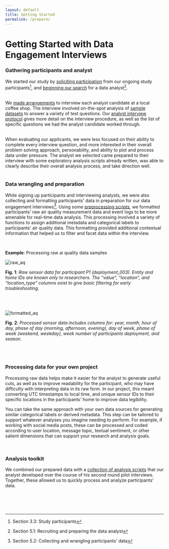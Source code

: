```yaml
---
layout: default
title: Getting Started
permalink: /prepare/
---
```


# Getting Started with Data Engagement Interviews

### Gathering participants and analyst

We started our study by [soliciting participation] from our ongoing study participants[^1], and [beginning our search] for a data analyst[^2].  
<br>

We [made arrangements] to interview each analyst candidate at a local coffee shop. The
interview involved on-the-spot analysis of [sample datasets] to answer a variety of test questions. Our [analyst interview protocol] gives more detail on the interview procedure, as well as the list of specific questions we had the analyst candidate worked through.  
<br>

When evaluating our applicants, we were less focused on their ability to complete every
interview question, and more interested in their overall problem solving approach, personability, and ability to plot and process data under pressure. The analyst we selected came prepared to their interview with some exploratory analysis scripts already written, was able to clearly describe their overall analysis process, and take direction well.  
<br> 

### Data wrangling and preparation

While signing up participants and interviewing analysts, we were also collecting and formatting participants' data in preparation for our data engagement interviews[^3]. Using some [preprocessing scripts], we formatted participants’ raw air quality measurement data and event logs to be more amenable for real-time data analysis. This processing involved a variety of functions to assign additional metadata and categorical labels to participants' air quality data. This formatting provided additional contextual information that helped us to filter and facet data within the interview.

<br>

**Example**: Processing raw ai quality data samples

![raw_aq](../assets/images/raw_aq.jpg)

**Fig. 1**: *Raw sensor data for participant P1 (deployment_003). Entity and home IDs
are known only to researchers. The “value”, “location”, and “location_type” columns
exist to give basic filtering for early troubleshooting.*

<br>
<br>

![formatted_aq](../assets/images/formatted_aq.jpg)

**Fig. 2**: *Processed sensor data includes columns for: year, month, hour of day, phase
of day (morning, afternoon, evening), day of week, phase of week (weekend,
weekday), week number of participants deployment, and season.*

<br>
<br>

### Processing data for your own project

Processing raw data helps make it easier for the analyst to generate useful cuts, as well as to improve readability for the participant, who may have difficulty with interpreting data in its raw form. In our project, this meant converting UTC timestamps to local time, and unique sensor IDs to their specific locations in the participants’ home to improve data legibility. 
<br>

You can take the same approach with your own data sources for generating similar categorical labels or derived metadata. This step can be tailored to support whatever analyses you imagine needing to perform. For example, if working with social media posts, these can be processed and coded according to user location, message topic, textual sentiment, or other salient dimensions that can support your research and analysis goals.

<br>

### Analysis toolkit

We combined our prepared data with a [collection of analysis scripts] that our analyst developed over the course of his second round pilot interviews. Together, these allowed us to quickly process and analyze participants’ data.
<br>
<br>
<br>
<br>
<br>

[^1]: Section 3.3: Study participants
[^2]: Section 5.1: Recruiting and preparing the data analyst
[^3]: Section 5.2: Collecting and wrangling participants' data


[soliciting participation]: ../assets/documents/participant_solicitation.pdf
[beginning our search]: ../assets/documents/search.pdf
[sample datasets]: code.md
[analyst interview protocol]: ../assets/documents/analyst_interview_protocol.pdf
[made arrangements]: ../assets/documents/arrangements.pdf
[preprocessing scripts]: code.md
[collection of analysis scripts]: code.md